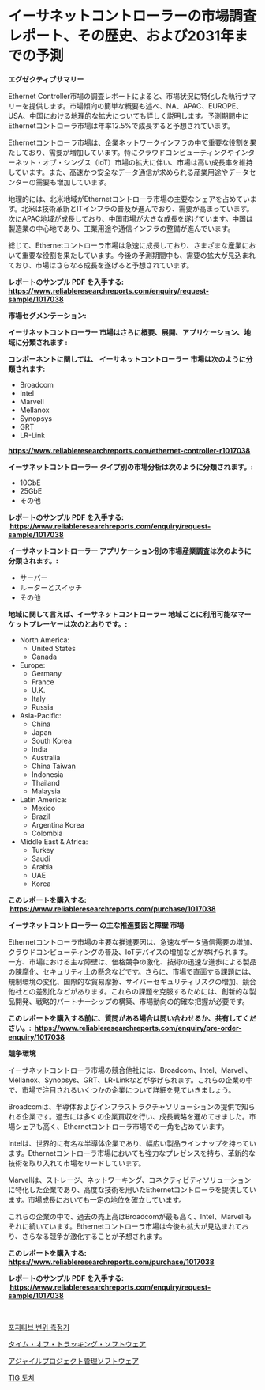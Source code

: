 <p><h1>イーサネットコントローラーの市場調査レポート、その歴史、および2031年までの予測</h1></p><p><strong>エグゼクティブサマリー</strong></p>
<p><p>Ethernet Controller市場の調査レポートによると、市場状況に特化した執行サマリーを提供します。市場傾向の簡単な概要も述べ、NA、APAC、EUROPE、USA、中国における地理的な拡大についても詳しく説明します。予測期間中にEthernetコントローラ市場は年率12.5%で成長すると予想されています。</p><p>Ethernetコントローラ市場は、企業ネットワークインフラの中で重要な役割を果たしており、需要が増加しています。特にクラウドコンピューティングやインターネット・オブ・シングス（IoT）市場の拡大に伴い、市場は高い成長率を維持しています。また、高速かつ安全なデータ通信が求められる産業用途やデータセンターの需要も増加しています。</p><p>地理的には、北米地域がEthernetコントローラ市場の主要なシェアを占めています。北米は技術革新とITインフラの普及が進んでおり、需要が高まっています。次にAPAC地域が成長しており、中国市場が大きな成長を遂げています。中国は製造業の中心地であり、工業用途や通信インフラの整備が進んでいます。</p><p>総じて、Ethernetコントローラ市場は急速に成長しており、さまざまな産業において重要な役割を果たしています。今後の予測期間中も、需要の拡大が見込まれており、市場はさらなる成長を遂げると予想されています。</p></p>
<p><strong>レポートのサンプル PDF を入手する: <a href="https://www.reliableresearchreports.com/enquiry/request-sample/1017038">https://www.reliableresearchreports.com/enquiry/request-sample/1017038</a></strong></p>
<p><strong>市場セグメンテーション:</strong></p>
<p><strong> イーサネットコントローラー 市場はさらに概要、展開、アプリケーション、地域に分類されます :</strong></p>
<p><strong>コンポーネントに関しては、 イーサネットコントローラー 市場は次のように分類されます: &nbsp;</strong></p>
<p><ul><li>Broadcom</li><li>Intel</li><li>Marvell</li><li>Mellanox</li><li>Synopsys</li><li>GRT</li><li>LR-Link</li></ul></p>
<p><strong><a href="https://www.reliableresearchreports.com/ethernet-controller-r1017038">https://www.reliableresearchreports.com/ethernet-controller-r1017038</a></strong></p>
<p><strong> イーサネットコントローラー タイプ別の市場分析は次のように分類されます。:</strong></p>
<p><ul><li>10GbE</li><li>25GbE</li><li>その他</li></ul></p>
<p><strong>レポートのサンプル PDF を入手する: &nbsp;<a href="https://www.reliableresearchreports.com/enquiry/request-sample/1017038">https://www.reliableresearchreports.com/enquiry/request-sample/1017038</a></strong></p>
<p><strong> イーサネットコントローラー アプリケーション別の市場産業調査は次のように分類されます。:</strong></p>
<p><ul><li>サーバー</li><li>ルーターとスイッチ</li><li>その他</li></ul></p>
<p><strong>地域に関して言えば、イーサネットコントローラー 地域ごとに利用可能なマーケットプレーヤーは次のとおりです。:</strong></p>
<p><ul>
    <li>
        North America:
        <ul>
            <li>United States</li>
            <li>Canada</li>
        </ul>
    </li>
    <li>
        Europe:
        <ul>
            <li>Germany</li>
            <li>France</li>
            <li>U.K.</li>
            <li>Italy</li>
            <li>Russia</li>
        </ul>
    </li>
    <li>
        Asia-Pacific:
        <ul>
            <li>China</li>
            <li>Japan</li>
            <li>South Korea</li>
            <li>India</li>
            <li>Australia</li>
            <li>China Taiwan</li>
            <li>Indonesia</li>
            <li>Thailand</li>
            <li>Malaysia</li>
        </ul>
    </li>
    <li>
        Latin America:
        <ul>
            <li>Mexico</li>
            <li>Brazil</li>
            <li>Argentina Korea</li>
            <li>Colombia</li>
        </ul>
    </li>
    <li>
        Middle East & Africa:
        <ul>
            <li>Turkey</li>
            <li>Saudi</li>
            <li>Arabia</li>
            <li>UAE</li>
            <li>Korea</li>
        </ul>
    </li>
    </ul></p>
<p><strong>このレポートを購入する: &nbsp;<a href="https://www.reliableresearchreports.com/purchase/1017038">https://www.reliableresearchreports.com/purchase/1017038</a></strong></p>
<p><strong>イーサネットコントローラー の主な推進要因と障壁 市場</strong></p>
<p><p>Ethernetコントローラ市場の主要な推進要因は、急速なデータ通信需要の増加、クラウドコンピューティングの普及、IoTデバイスの増加などが挙げられます。一方、市場における主な障壁は、価格競争の激化、技術の迅速な進歩による製品の陳腐化、セキュリティ上の懸念などです。さらに、市場で直面する課題には、規制環境の変化、国際的な貿易摩擦、サイバーセキュリティリスクの増加、競合他社との差別化などがあります。これらの課題を克服するためには、創新的な製品開発、戦略的パートナーシップの構築、市場動向の的確な把握が必要です。</p></p>
<p><strong>このレポートを購入する前に、質問がある場合は問い合わせるか、共有してください。:&nbsp; <a href="https://www.reliableresearchreports.com/enquiry/pre-order-enquiry/1017038">https://www.reliableresearchreports.com/enquiry/pre-order-enquiry/1017038</a></strong></p>
<p><strong>競争環境</strong></p>
<p><p>イーサネットコントローラ市場の競合他社には、Broadcom、Intel、Marvell、Mellanox、Synopsys、GRT、LR-Linkなどが挙げられます。これらの企業の中で、市場で注目されるいくつかの企業について詳細を見ていきましょう。</p><p>Broadcomは、半導体およびインフラストラクチャソリューションの提供で知られる企業です。過去には多くの企業買収を行い、成長戦略を進めてきました。市場シェアも高く、Ethernetコントローラ市場での一角を占めています。</p><p>Intelは、世界的に有名な半導体企業であり、幅広い製品ラインナップを持っています。Ethernetコントローラ市場においても強力なプレゼンスを持ち、革新的な技術を取り入れて市場をリードしています。</p><p>Marvellは、ストレージ、ネットワーキング、コネクティビティソリューションに特化した企業であり、高度な技術を用いたEthernetコントローラを提供しています。市場成長においても一定の地位を確立しています。</p><p>これらの企業の中で、過去の売上高はBroadcomが最も高く、Intel、Marvellもそれに続いています。Ethernetコントローラ市場は今後も拡大が見込まれており、さらなる競争が激化することが予想されます。</p></p>
<p><strong>このレポートを購入する: &nbsp; <a href="https://www.reliableresearchreports.com/purchase/1017038">https://www.reliableresearchreports.com/purchase/1017038</a></strong></p>
<p><strong>レポートのサンプル PDF を入手する: &nbsp;<a href="https://www.reliableresearchreports.com/enquiry/request-sample/1017038">https://www.reliableresearchreports.com/enquiry/request-sample/1017038</a></strong><strong></strong></p>
<p>&nbsp;</p>
<p><p><a href="https://medium.com/@duculucescu2022/%EA%B8%8D%EC%A0%95%EC%A0%81-%EB%B3%80%EC%9C%84-%EB%AF%B8%ED%84%B0-%EC%8B%9C%EC%9E%A5-%EC%A1%B0%EC%82%AC-%EB%B3%B4%EA%B3%A0%EC%84%9C-%EC%97%AD%EC%82%AC-%EB%B0%8F-%EC%98%88%EC%B8%A1-2024%EB%85%84%EB%B6%80%ED%84%B0-2031%EB%85%84%EA%B9%8C%EC%A7%80-2249c3e40b1e">포지티브 변위 측정기</a></p><p><a href="https://medium.com/@nairn_boy/%E4%BC%91%E6%9A%87%E8%BF%BD%E8%B7%A1%E3%82%BD%E3%83%95%E3%83%88%E3%82%A6%E3%82%A7%E3%82%A2%E5%B8%82%E5%A0%B4%E3%81%AE%E6%8C%87%E6%A8%99%E3%82%92%E8%A7%A3%E8%AA%AD%E3%81%99%E3%82%8B-%E5%B8%82%E5%A0%B4%E3%82%B7%E3%82%A7%E3%82%A2-%E3%83%88%E3%83%AC%E3%83%B3%E3%83%89-%E6%88%90%E9%95%B7%E3%83%91%E3%82%BF%E3%83%BC%E3%83%B3-08a826a04148">タイム・オフ・トラッキング・ソフトウェア</a></p><p><a href="https://medium.com/@kingmsvie/%E3%82%A2%E3%82%B8%E3%83%A3%E3%82%A4%E3%83%AB%E3%83%97%E3%83%AD%E3%82%B8%E3%82%A7%E3%82%AF%E3%83%88%E7%AE%A1%E7%90%86%E3%82%BD%E3%83%95%E3%83%88%E3%82%A6%E3%82%A7%E3%82%A2%E5%B8%82%E5%A0%B4%E5%88%86%E6%9E%90-%E3%81%9D%E3%81%AEcagr-%E5%B8%82%E5%A0%B4%E3%82%BB%E3%82%B0%E3%83%A1%E3%83%B3%E3%83%86%E3%83%BC%E3%82%B7%E3%83%A7%E3%83%B3-%E3%81%8A%E3%82%88%E3%81%B3%E3%82%B0%E3%83%AD%E3%83%BC%E3%83%90%E3%83%AB%E7%94%A3%E6%A5%AD%E6%A6%82%E8%A6%81-645c2f6049b7">アジャイルプロジェクト管理ソフトウェア</a></p><p><a href="https://medium.com/@heisenberg6587768/%ED%8B%B0%EA%B7%B8-%ED%86%A0%EC%B9%98-%EC%8B%9C%EC%9E%A5-%EA%B7%9C%EB%AA%A8-%EC%8B%9C%EC%9E%A5-%EC%A0%84%EB%A7%9D-%EB%B0%8F-%EC%8B%9C%EC%9E%A5-%EC%98%88%EC%B8%A1-2024%EB%85%84%EB%B6%80%ED%84%B0-2031%EB%85%84%EA%B9%8C%EC%A7%80-bdf20865863c">TIG 토치</a></p></p>